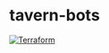 # tavern-bots

[![Terraform](https://github.com/hwilloug/tavern-bots/actions/workflows/terraform.yml/badge.svg)](https://github.com/hwilloug/tavern-bots/actions/workflows/terraform.yml)


